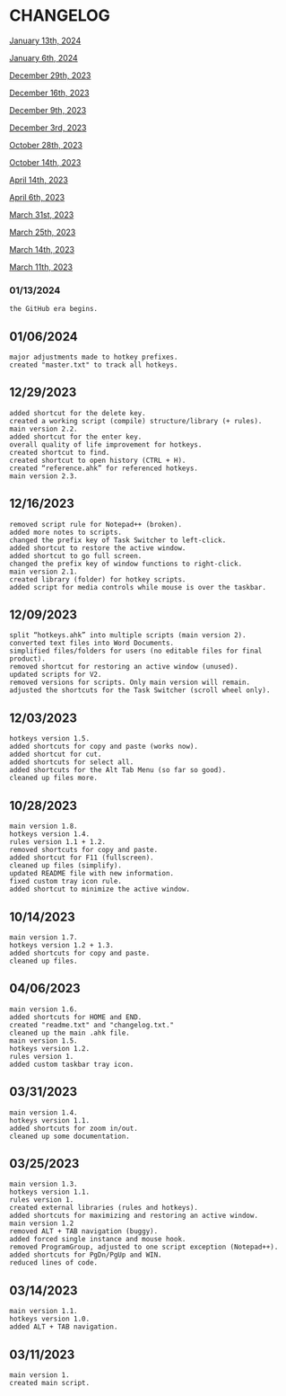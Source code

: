 # CHANGELOG

[January 13th, 2024](CHANGELOG.md#01132024)

[January 6th, 2024](CHANGELOG.md#01062024)

[December 29th, 2023](CHANGELOG.md#12292023)

[December 16th, 2023](CHANGELOG.md#12162023)

[December 9th, 2023](CHANGELOG.md#12092023)

[December 3rd, 2023](CHANGELOG.md#12032023)

[October 28th, 2023](CHANGELOG.md#10282023)

[October 14th, 2023](CHANGELOG.md#10142023)

[April 14th, 2023](CHANGELOG.md#04142023)

[April 6th, 2023](CHANGELOG.md#04062023)

[March 31st, 2023](CHANGELOG.md#03312023)

[March 25th, 2023](CHANGELOG.md#03252023)

[March 14th, 2023](CHANGELOG.md#03142023)

[March 11th, 2023](CHANGELOG.md#03112023)

### 01/13/2024
```
the GitHub era begins.
```
## 01/06/2024
```
major adjustments made to hotkey prefixes.
created "master.txt" to track all hotkeys.
```
## 12/29/2023
```
added shortcut for the delete key.
created a working script (compile) structure/library (+ rules).
main version 2.2.
added shortcut for the enter key.
overall quality of life improvement for hotkeys.
created shortcut to find.
created shortcut to open history (CTRL + H).
created “reference.ahk” for referenced hotkeys.
main version 2.3.
```
## 12/16/2023
```
removed script rule for Notepad++ (broken).
added more notes to scripts.
changed the prefix key of Task Switcher to left-click.
added shortcut to restore the active window.
added shortcut to go full screen.
changed the prefix key of window functions to right-click.
main version 2.1.
created library (folder) for hotkey scripts.
added script for media controls while mouse is over the taskbar.
```
## 12/09/2023
```
split “hotkeys.ahk” into multiple scripts (main version 2).
converted text files into Word Documents.
simplified files/folders for users (no editable files for final product).
removed shortcut for restoring an active window (unused).
updated scripts for V2.
removed versions for scripts. Only main version will remain.
adjusted the shortcuts for the Task Switcher (scroll wheel only).
```
## 12/03/2023
```
hotkeys version 1.5.
added shortcuts for copy and paste (works now).
added shortcut for cut.
added shortcuts for select all.
added shortcuts for the Alt Tab Menu (so far so good).
cleaned up files more.
```
## 10/28/2023
```
main version 1.8.
hotkeys version 1.4.
rules version 1.1 + 1.2.
removed shortcuts for copy and paste.
added shortcut for F11 (fullscreen).
cleaned up files (simplify).
updated README file with new information.
fixed custom tray icon rule.
added shortcut to minimize the active window.
```
## 10/14/2023
```
main version 1.7.
hotkeys version 1.2 + 1.3.
added shortcuts for copy and paste.
cleaned up files.
```
## 04/06/2023
```
main version 1.6.
added shortcuts for HOME and END.
created "readme.txt" and "changelog.txt."
cleaned up the main .ahk file.
main version 1.5.
hotkeys version 1.2.
rules version 1.
added custom taskbar tray icon.
```
## 03/31/2023
```
main version 1.4.
hotkeys version 1.1.
added shortcuts for zoom in/out.
cleaned up some documentation.
```
## 03/25/2023
```
main version 1.3.
hotkeys version 1.1.
rules version 1.
created external libraries (rules and hotkeys).
added shortcuts for maximizing and restoring an active window.
main version 1.2
removed ALT + TAB navigation (buggy).
added forced single instance and mouse hook.
removed ProgramGroup, adjusted to one script exception (Notepad++).
added shortcuts for PgDn/PgUp and WIN.
reduced lines of code.
```
## 03/14/2023
```
main version 1.1.
hotkeys version 1.0.
added ALT + TAB navigation.
```
## 03/11/2023
```
main version 1.
created main script.
```
